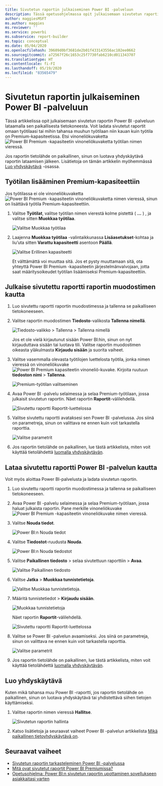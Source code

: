 ```yaml
---
title: Sivutetun raportin julkaiseminen Power BI -palveluun
description: Tässä opetusohjelmassa opit julkaisemaan sivutetun raportin Power BI -palveluun lataamalla sen paikallisesta tietokoneesta.
author: maggiesMSFT
ms.author: maggies
ms.reviewer: ''
ms.service: powerbi
ms.subservice: report-builder
ms.topic: conceptual
ms.date: 05/04/2020
ms.openlocfilehash: 39609d0bf3681de2b01f433143556ac102ee0662
ms.sourcegitcommit: a72567f26c1653c25f7730fab6210cd011343707
ms.translationtype: HT
ms.contentlocale: fi-FI
ms.lasthandoff: 05/19/2020
ms.locfileid: "83565479"
---
```

# <a name="publish-a-paginated-report-to-the-power-bi-service"></a>Sivutetun raportin julkaiseminen Power BI -palveluun

Tässä artikkelissa opit julkaisemaan sivutetun raportin Power BI -palveluun lataamalla sen paikallisesta tietokoneesta. Voit ladata sivutetut raportit omaan työtilaasi tai mihin tahansa muuhun työtilaan niin kauan kuin työtila on Premium-kapasiteetissa. Etsi vinoneliökuvaketta ![Power BI Premium -kapasiteetin vinoneliökuvaketta](media/paginated-reports-save-to-power-bi-service/premium-diamond.png) työtilan nimen vieressä. 

Jos raportin tietolähde on paikallinen, sinun on luotava yhdyskäytävä raportin lataamisen jälkeen. Lisätietoja on tämän artikkelin myöhemmässä [Luo yhdyskäytävä](#create-a-gateway) -osassa.

## <a name="add-a-workspace-to-a-premium-capacity"></a>Työtilan lisääminen Premium-kapasiteettiin

Jos työtilassa ei ole vinoneliökuvaketta ![Power BI Premium -kapasiteetin vinoneliökuvaketta](media/paginated-reports-save-to-power-bi-service/premium-diamond.png) nimen vieressä, sinun on lisättävä työtila Premium-kapasiteettiin. 

1. Valitse **Työtilat**, valitse työtilan nimen vierestä kolme pistettä ( **...** ) , ja valitse sitten **Muokkaa työtilaa**.

    ![Valitse Muokkaa työtilaa](media/paginated-reports-save-to-power-bi-service/power-bi-paginated-edit-workspace.png)

1. Laajenna **Muokkaa työtilaa** -valintaikkunassa **Lisäasetukset**-kohtaa ja liu’uta sitten **Varattu kapasiteetti** asentoon **Päällä**.

    ![Valitse Erillinen kapasiteetti](media/paginated-reports-save-to-power-bi-service/power-bi-paginated-edit-workspace-dialog.png)

   Et välttämättä voi muuttaa sitä. Jos et pysty muuttamaan sitä, ota yhteyttä Power BI Premium -kapasiteetin järjestelmänvalvojaan, jotta saat määritysoikeudet työtilan lisäämiseksi Premium-kapasiteettiin.

## <a name="from-report-builder-publish-a-paginated-report"></a>Julkaise sivutettu raportti raportin muodostimen kautta

1. Luo sivutettu raportti raportin muodostimessa ja tallenna se paikalliseen tietokoneeseen.

1. Valitse raportin muodostimen **Tiedosto**-valikosta **Tallenna nimellä**.

    ![Tiedosto-valikko > Tallenna > Tallenna nimellä](media/paginated-reports-save-to-power-bi-service/power-bi-paginated-save-as.png)

    Jos et ole vielä kirjautunut sisään Power BI:hin, sinun on nyt kirjauduttava sisään tai luotava tili. Valitse raportin muodostimen oikeasta yläkulmasta **Kirjaudu sisään** ja suorita vaiheet.

2. Valitse vasemmalla olevasta työtilojen luettelosta työtila, jonka nimen vieressä on vinoneliökuvake ![Power BI Premium kapasiteetin vinoneliö-kuvake](media/paginated-reports-save-to-power-bi-service/premium-diamond.png). Kirjoita ruutuun **tiedoston nimi** > **Tallenna**. 

    ![Premium-työtilan valitseminen](media/paginated-reports-save-to-power-bi-service/power-bi-paginated-select-workspace.png)

4. Avaa Power BI -palvelu selaimessa ja selaa Premium-työtilaan, jossa julkaisit sivutetun raportin. Näet raportin **Raportit**-välilehdellä.

    ![Sivutettu raportti Raportit-luettelossa](media/paginated-reports-save-to-power-bi-service/power-bi-paginated-wwi-report.png)

5. Valitse sivutettu raportti avataksesi sen Power BI -palvelussa. Jos siinä on parametreja, sinun on valittava ne ennen kuin voit tarkastella raporttia.

    ![Valitse parametrit](media/paginated-reports-save-to-power-bi-service/power-bi-paginated-select-parameters.png)

6. Jos raportin tietolähde on paikallinen, lue tästä artikkelista, miten voit käyttää tietolähdettä [luomalla yhdyskäytävän](#create-a-gateway).

## <a name="from-the-power-bi-service-upload-a-paginated-report"></a>Lataa sivutettu raportti Power BI -palvelun kautta

Voit myös aloittaa Power BI-palvelusta ja ladata sivutetun raportin.

1. Luo sivutettu raportti raportin muodostimessa ja tallenna se paikalliseen tietokoneeseen.

1. Avaa Power BI -palvelu selaimessa ja selaa Premium-työtilaan, jossa haluat julkaista raportin. Pane merkille vinoneliökuvake ![Power BI Premium -kapasiteetin vinoneliökuvake](media/paginated-reports-save-to-power-bi-service/premium-diamond.png) nimen vieressä. 

1. Valitse **Nouda tiedot**.

    ![Power BI:n Nouda tiedot](media/paginated-reports-save-to-power-bi-service/power-bi-paginated-get-data.png)

1. Valitse **Tiedostot**-ruudusta **Nouda**.

    ![Power BI:n Nouda tiedostot](media/paginated-reports-save-to-power-bi-service/power-bi-paginated-files-get.png)

1. Valitse **Paikallinen tiedosto** > selaa sivutettuun raporttiin > **Avaa**.

    ![Valitse Paikallinen tiedosto](media/paginated-reports-save-to-power-bi-service/power-bi-paginated-local-file.png)

1. Valitse **Jatka** > **Muokkaa tunnistetietoja**.

    ![Valitse Muokkaa tunnistetietoja.](media/paginated-reports-save-to-power-bi-service/power-bi-paginated-select-edit-credentials.png)

1. Määritä tunnistetiedot > **Kirjaudu sisään**.

    ![Muokkaa tunnistetietoja](media/paginated-reports-save-to-power-bi-service/power-bi-paginated-credentials.png)

   Näet raportin **Raportit**-välilehdellä.

    ![Sivutettu raportti Raportit-luettelossa](media/paginated-reports-save-to-power-bi-service/power-bi-paginated-wwi-report.png)

1. Valitse se Power BI -palvelun avaamiseksi. Jos siinä on parametreja, sinun on valittava ne ennen kuin voit tarkastella raporttia.
 
    ![Valitse parametrit](media/paginated-reports-save-to-power-bi-service/power-bi-paginated-select-parameters.png)

6. Jos raportin tietolähde on paikallinen, lue tästä artikkelista, miten voit käyttää tietolähdettä [luomalla yhdyskäytävän](#create-a-gateway).

## <a name="create-a-gateway"></a>Luo yhdyskäytävä

Kuten mikä tahansa muu Power BI -raportti, jos raportin tietolähde on paikallinen, sinun on luotava yhdyskäytävä tai yhdistettävä siihen tietojen käyttämiseksi.

1. Valitse raportin nimen vieressä **Hallitse**.

   ![Sivutetun raportin hallinta](media/paginated-reports-save-to-power-bi-service/power-bi-paginated-manage.png)

1. Katso lisätietoja ja seuraavat vaiheet Power BI -palvelun artikkelista [Mikä paikallinen tietoyhdyskäytävä on](../connect-data/service-gateway-onprem.md).



## <a name="next-steps"></a>Seuraavat vaiheet

- [Sivutetun raportin tarkasteleminen Power BI -palvelussa](../consumer/paginated-reports-view-power-bi-service.md)
- [Mitä ovat sivutetut raportit Power BI Premiumissa?](paginated-reports-report-builder-power-bi.md)
- [Opetusohjelma: Power BI:n sivutetun raportin upottaminen sovellukseen asiakkaitasi varten ](../developer/embedded/embed-paginated-reports-customers.md)
